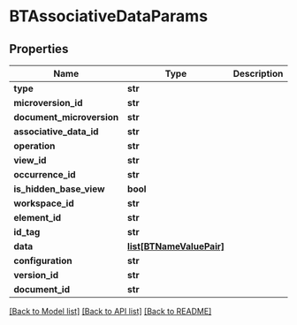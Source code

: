 # BTAssociativeDataParams

## Properties
Name | Type | Description | Notes
------------ | ------------- | ------------- | -------------
**type** | **str** |  | [optional] 
**microversion_id** | **str** |  | [optional] 
**document_microversion** | **str** |  | [optional] 
**associative_data_id** | **str** |  | [optional] 
**operation** | **str** |  | [optional] 
**view_id** | **str** |  | [optional] 
**occurrence_id** | **str** |  | [optional] 
**is_hidden_base_view** | **bool** |  | [optional] 
**workspace_id** | **str** |  | [optional] 
**element_id** | **str** |  | [optional] 
**id_tag** | **str** |  | [optional] 
**data** | [**list[BTNameValuePair]**](BTNameValuePair.md) |  | [optional] 
**configuration** | **str** |  | [optional] 
**version_id** | **str** |  | [optional] 
**document_id** | **str** |  | [optional] 

[[Back to Model list]](../README.md#documentation-for-models) [[Back to API list]](../README.md#documentation-for-api-endpoints) [[Back to README]](../README.md)


